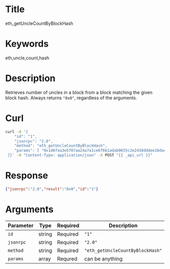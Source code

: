 # Title

eth_getUncleCountByBlockHash

# Keywords

eth,uncle,count,hash

# Description

Retrieves number of uncles in a block from a block matching the given block hash. Always returns `"0x0"`, regardless of the arguments.

# Curl

```sh
curl -d '{
    "id": "1",
    "jsonrpc": "2.0",
    "method": "eth_getUncleCountByBlockHash",
    "params": [ "0x1d6fea3e5707aa24a7a1ce6f661adab0655c2e2438dddee16dacdf3d6cf14ee4"
 ]}' -H "Content-Type: application/json" -X POST "{{ _api_url }}"
```

# Response

```json
{"jsonrpc":"2.0","result":"0x0","id":"1"}
```

# Arguments

| Parameter | Type   | Required | Description                      |
|-----------|--------|----------|----------------------------------|
| `id`      | string | Required | `"1"`                            |
| `jsonrpc` | string | Required | `"2.0"`                          |
| `method`  | string | Required | `"eth_getUncleCountByBlockHash"` |
| `params`  | array  | Requred  | can be anything                  |
